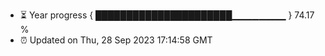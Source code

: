 - ⏳ Year progress { ██████████████████████▁▁▁▁▁▁▁▁ } 74.17 %
- ⏰ Updated on Thu, 28 Sep 2023 17:14:58 GMT

